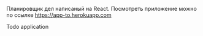 Планировщик дел написаный на React.
Посмотреть приложение можно по ссылке https://app-to.herokuapp.com

Todo application
